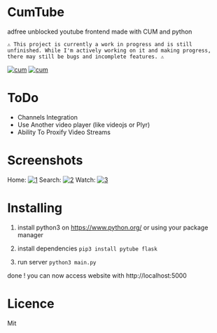 # CumTube
adfree unblocked youtube frontend made with CUM and python

`⚠️ This project is currently a work in progress and is still unfinished. While I'm actively working on it and making progress, there may still be bugs and incomplete features. ⚠️`

[![cum](https://img.shields.io/badge/made%20with-%F0%9F%92%A7%20cum-white)](#) [![cum](https://img.shields.io/badge/powered%20by-%F0%9F%92%A7%20cum-blue)](#)

# ToDo

* Channels Integration
* Use Another video player (like videojs or Plyr)
* Ability To Proxify Video Streams

# Screenshots

Home:
[![1](https://github.com/Mollomm1/CumTube/blob/main/assets/screenshots/1.png?raw=true)](#)
Search:
[![2](https://github.com/Mollomm1/CumTube/blob/main/assets/screenshots/2.png?raw=true)](#)
Watch:
[![3](https://github.com/Mollomm1/CumTube/blob/main/assets/screenshots/3.png?raw=true)](#)

# Installing
1. install python3 on https://www.python.org/ or using your package manager

2. install dependencies
`pip3 install pytube flask`

3. run server
`python3 main.py`

done ! you can now access website with http://localhost:5000

# Licence
Mit
